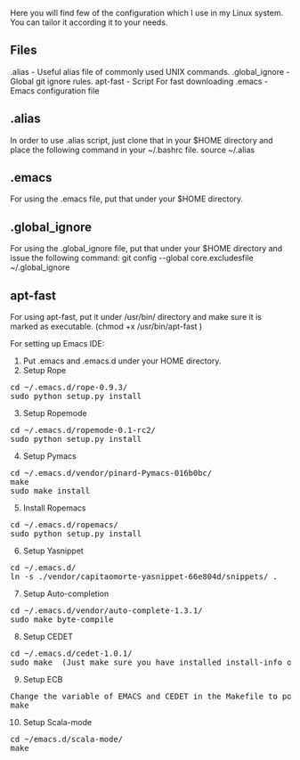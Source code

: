 Here you will find few of the configuration which I use in my Linux system. You can tailor it according it to your needs.

Files
------

.alias - Useful alias file of commonly used UNIX commands.
.global_ignore - Global git ignore rules.
apt-fast - Script For fast downloading
.emacs - Emacs configuration file

.alias
-------
In order to use .alias script, just clone that in your $HOME directory and place the following command in your ~/.bashrc file.
    	 source ~/.alias

.emacs
-------
For using the .emacs file, put that under your $HOME directory.

.global_ignore
---------------
For using the .global_ignore file, put that under your $HOME directory and issue the following command:
    	  git config --global core.excludesfile ~/.global_ignore

apt-fast
---------
For using apt-fast, put it under /usr/bin/ directory and make sure it is marked as executable. (chmod +x /usr/bin/apt-fast )

For setting up Emacs IDE:

1. Put .emacs and .emacs.d under your HOME directory.
2. Setup Rope
<pre>
cd ~/.emacs.d/rope-0.9.3/
sudo python setup.py install
</pre>
3. Setup Ropemode
<pre>
cd ~/.emacs.d/ropemode-0.1-rc2/
sudo python setup.py install
</pre>
4. Setup Pymacs
<pre>
cd ~/.emacs.d/vendor/pinard-Pymacs-016b0bc/
make
sudo make install
</pre>
5. Install Ropemacs
<pre>
cd ~/.emacs.d/ropemacs/
sudo python setup.py install
</pre>
6. Setup Yasnippet
<pre>
cd ~/.emacs.d/
ln -s ./vendor/capitaomorte-yasnippet-66e804d/snippets/ .
</pre>
7. Setup Auto-completion
<pre>
cd ~/.emacs.d/vendor/auto-complete-1.3.1/
sudo make byte-compile
</pre>
8. Setup CEDET
<pre>
cd ~/.emacs.d/cedet-1.0.1/
sudo make  (Just make sure you have installed install-info or texinfo in your system..)
</pre>
9. Setup ECB
<pre>
Change the variable of EMACS and CEDET in the Makefile to point to correct location.(Already done)
make
</pre>
10. Setup Scala-mode
<pre>
cd ~/emacs.d/scala-mode/
make
</pre>

